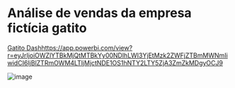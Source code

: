 # Análise de vendas da empresa fictícia gatito

[Gatito Dash](https://app.powerbi.com/view?r=eyJrIjoiOWZlYTBkMjQtMTBkYy00NDlhLWI3YjEtMzk2ZWFjZTBmMWNmIiwidCI6IjBlZTRmOWM4LTljMjctNDE1OS1hNTY2LTY5ZjA3ZmZkMDgyOCJ9)https://app.powerbi.com/view?r=eyJrIjoiOWZlYTBkMjQtMTBkYy00NDlhLWI3YjEtMzk2ZWFjZTBmMWNmIiwidCI6IjBlZTRmOWM4LTljMjctNDE1OS1hNTY2LTY5ZjA3ZmZkMDgyOCJ9

![image](https://github.com/dsCarneiro/PowerBI1/assets/148643524/273d7519-da88-4e3c-9ba4-101f10d59d24)


